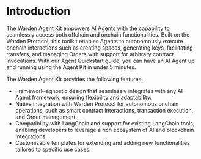 ﻿---
sidebar_position: 1
---

# Introduction

The Warden Agent Kit empowers AI Agents with the capability to seamlessly access both offchain and onchain functionalities. Built on the Warden Protocol, this toolkit enables Agents to autonomously execute onchain interactions such as creating spaces, generating keys, facilitating transfers, and managing Orders with support for arbitrary contract invocations. With our Agent Quickstart guide, you can have an AI Agent up and running using the Agent Kit in under 5 minutes.

The Warden Agent Kit provides the following features:

- Framework-agnostic design that seamlessly integrates with any AI Agent framework, ensuring flexibility and adaptability.
- Native integration with Warden Protocol for autonomous onchain operations, such as smart contract interactions, transaction execution, and Order management.
- Compatibility with LangChain and support for existing LangChain tools, enabling developers to leverage a rich ecosystem of AI and blockchain integrations.
- Customizable templates for extending and adding new functionalities tailored to specific use cases.
